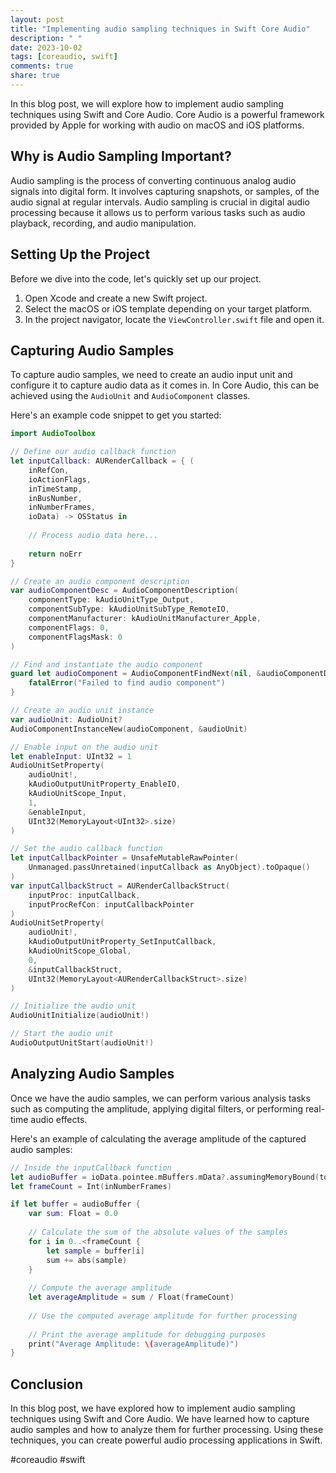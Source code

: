 ```yaml
---
layout: post
title: "Implementing audio sampling techniques in Swift Core Audio"
description: " "
date: 2023-10-02
tags: [coreaudio, swift]
comments: true
share: true
---
```


In this blog post, we will explore how to implement audio sampling techniques using Swift and Core Audio. Core Audio is a powerful framework provided by Apple for working with audio on macOS and iOS platforms.

## Why is Audio Sampling Important?

Audio sampling is the process of converting continuous analog audio signals into digital form. It involves capturing snapshots, or samples, of the audio signal at regular intervals. Audio sampling is crucial in digital audio processing because it allows us to perform various tasks such as audio playback, recording, and audio manipulation.

## Setting Up the Project

Before we dive into the code, let's quickly set up our project. 

1. Open Xcode and create a new Swift project.
2. Select the macOS or iOS template depending on your target platform.
3. In the project navigator, locate the `ViewController.swift` file and open it.

## Capturing Audio Samples

To capture audio samples, we need to create an audio input unit and configure it to capture audio data as it comes in. In Core Audio, this can be achieved using the `AudioUnit` and `AudioComponent` classes.

Here's an example code snippet to get you started:

```swift
import AudioToolbox

// Define our audio callback function
let inputCallback: AURenderCallback = { (
    inRefCon,
    ioActionFlags,
    inTimeStamp,
    inBusNumber,
    inNumberFrames,
    ioData) -> OSStatus in
    
    // Process audio data here...
    
    return noErr
}

// Create an audio component description
var audioComponentDesc = AudioComponentDescription(
    componentType: kAudioUnitType_Output,
    componentSubType: kAudioUnitSubType_RemoteIO,
    componentManufacturer: kAudioUnitManufacturer_Apple,
    componentFlags: 0,
    componentFlagsMask: 0
)

// Find and instantiate the audio component
guard let audioComponent = AudioComponentFindNext(nil, &audioComponentDesc) else {
    fatalError("Failed to find audio component")
}

// Create an audio unit instance
var audioUnit: AudioUnit?
AudioComponentInstanceNew(audioComponent, &audioUnit)

// Enable input on the audio unit
let enableInput: UInt32 = 1
AudioUnitSetProperty(
    audioUnit!,
    kAudioOutputUnitProperty_EnableIO,
    kAudioUnitScope_Input,
    1,
    &enableInput,
    UInt32(MemoryLayout<UInt32>.size)
)

// Set the audio callback function
let inputCallbackPointer = UnsafeMutableRawPointer(
    Unmanaged.passUnretained(inputCallback as AnyObject).toOpaque()
)
var inputCallbackStruct = AURenderCallbackStruct(
    inputProc: inputCallback,
    inputProcRefCon: inputCallbackPointer
)
AudioUnitSetProperty(
    audioUnit!,
    kAudioOutputUnitProperty_SetInputCallback,
    kAudioUnitScope_Global,
    0,
    &inputCallbackStruct,
    UInt32(MemoryLayout<AURenderCallbackStruct>.size)
)

// Initialize the audio unit
AudioUnitInitialize(audioUnit!)

// Start the audio unit
AudioOutputUnitStart(audioUnit!)
```

## Analyzing Audio Samples

Once we have the audio samples, we can perform various analysis tasks such as computing the amplitude, applying digital filters, or performing real-time audio effects.

Here's an example of calculating the average amplitude of the captured audio samples:

```swift
// Inside the inputCallback function
let audioBuffer = ioData.pointee.mBuffers.mData?.assumingMemoryBound(to: Float.self)
let frameCount = Int(inNumberFrames)

if let buffer = audioBuffer {
    var sum: Float = 0.0
    
    // Calculate the sum of the absolute values of the samples
    for i in 0..<frameCount {
        let sample = buffer[i]
        sum += abs(sample)
    }
    
    // Compute the average amplitude
    let averageAmplitude = sum / Float(frameCount)
    
    // Use the computed average amplitude for further processing
    
    // Print the average amplitude for debugging purposes
    print("Average Amplitude: \(averageAmplitude)")
}

```

## Conclusion

In this blog post, we have explored how to implement audio sampling techniques using Swift and Core Audio. We have learned how to capture audio samples and how to analyze them for further processing. Using these techniques, you can create powerful audio processing applications in Swift.

#coreaudio #swift